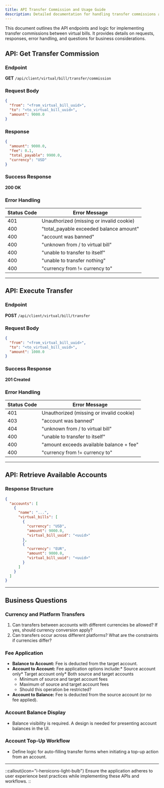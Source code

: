```yaml
---
title: API Transfer Commission and Usage Guide
description: Detailed documentation for handling transfer commissions and implementing API calls.
---
```


This document outlines the API endpoints and logic for implementing transfer commissions between virtual bills. It provides details on requests, responses, error handling, and questions for business considerations.

## API: Get Transfer Commission

### Endpoint

**GET** `/api/client/virtual/bill/transfer/commission`

### Request Body

```json
{
  "from": "<from_virtual_bill_uuid>",
  "to": "<to_virtual_bill_uuid>",
  "amount": 9000.0
}
```

### Response

```json
{
  "amount": 9000.0,
  "fee": 0.1,
  "total_payable": 9900.0,
  "currency": "USD"
}
```

### Success Response

**200 OK**

### Error Handling

| Status Code | Error Message                            |
| ----------- | ---------------------------------------- |
| 401         | Unauthorized (missing or invalid cookie) |
| 400         | "total\_payable exceeded balance amount" |
| 400         | "account was banned"                     |
| 400         | "unknown from / to virtual bill"         |
| 400         | "unable to transfer to itself"           |
| 400         | "unable to transfer nothing"             |
| 400         | "currency from != currency to"           |

---

## API: Execute Transfer

### Endpoint

**POST** `/api/client/virtual/bill/transfer`

### Request Body

```json
{
  "from": "<from_virtual_bill_uuid>",
  "to": "<to_virtual_bill_uuid>",
  "amount": 1000.0
}
```

### Success Response

**201 Created**

### Error Handling

| Status Code | Error Message                            |
| ----------- | ---------------------------------------- |
| 401         | Unauthorized (missing or invalid cookie) |
| 403         | "account was banned"                     |
| 404         | "unknown from / to virtual bill"         |
| 400         | "unable to transfer to itself"           |
| 400         | "amount exceeds available balance + fee" |
| 400         | "currency from != currency to"           |

---

## API: Retrieve Available Accounts

### Response Structure

```json
{
  "accounts": [
    {
      "name": "...",
      "virtual_bills": [
        {
          "currency": "USD",
          "amount": 9000.0,
          "virtual_bill_uuid": "<uuid>"
        },
        {
          "currency": "EUR",
          "amount": 9000.0,
          "virtual_bill_uuid": "<uuid>"
        }
      ]
    }
  ]
}
```

---

## Business Questions

### Currency and Platform Transfers

1. Can transfers between accounts with different currencies be allowed? If yes, should currency conversion apply?
2. Can transfers occur across different platforms? What are the constraints if currencies differ?

### Fee Application

- **Balance to Account:** Fee is deducted from the target account.
- **Account to Account:** Fee application options include:\* Source account only\* Target account only* Both source and target accounts
  * Minimum of source and target account fees
  * Maximum of source and target account fees
  * Should this operation be restricted?
- **Account to Balance:** Fee is deducted from the source account (or no fee applied).

### Account Balance Display

- Balance visibility is required. A design is needed for presenting account balances in the UI.

### Account Top-Up Workflow

- Define logic for auto-filling transfer forms when initiating a top-up action from an account.

---

::callout{icon="i-heroicons-light-bulb"}
Ensure the application adheres to user experience best practices while implementing these APIs and workflows.
::
